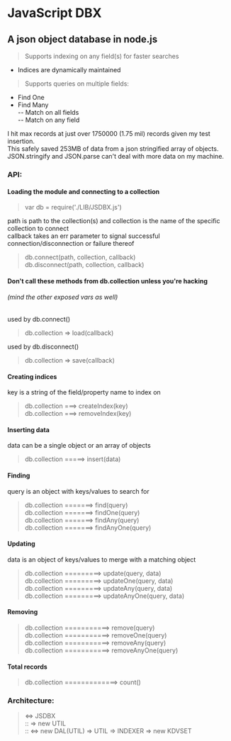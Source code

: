 # JavaScript DBX
## A json object database in node.js

> Supports indexing on any field(s) for faster searches
  - Indices are dynamically maintained

> Supports queries on multiple fields:  
  - Find One  
  - Find Many  
  -- Match on all fields  
  -- Match on any field  

I hit max records at just over 1750000 (1.75 mil) records given my test insertion.  
This safely saved 253MB of data from a json stringified array of objects.  
JSON.stringify and JSON.parse can't deal with more data on my machine.  

### API:

#### Loading the module and connecting to a collection

> var db = require('./LIB/JSDBX.js')

path is path to the collection(s) and collection is the name of the specific collection to connect  
callback takes an err parameter to signal successful connection/disconnection or failure thereof  
> db.connect(path, collection, callback)  
> db.disconnect(path, collection, callback)

#### Don't call these methods from db.collection unless you're hacking
###### (mind the other exposed vars as well)
used by db.connect()  
> db.collection => load(callback)  

used by db.disconnect()  
> db.collection => save(callback)  

#### Creating indices
key is a string of the field/property name to index on  
> db.collection ===> createIndex(key)  
> db.collection ===> removeIndex(key)  

#### Inserting data
data can be a single object or an array of objects
> db.collection =====> insert(data)  

#### Finding
query is an object with keys/values to search for  
> db.collection =======> find(query)  
> db.collection =======> findOne(query)  
> db.collection =======> findAny(query)  
> db.collection =======> findAnyOne(query)  

#### Updating
data is an object of keys/values to merge with a matching object  
> db.collection =========> update(query, data)  
> db.collection =========> updateOne(query, data)  
> db.collection =========> updateAny(query, data)  
> db.collection =========> updateAnyOne(query, data)  

#### Removing
> db.collection ===========> remove(query)  
> db.collection ===========> removeOne(query)  
> db.collection ===========> removeAny(query)  
> db.collection ===========> removeAnyOne(query)  

#### Total records
> db.collection =============> count()  

### Architecture:
> <=> JSDBX  
>     :: => new UTIL  
>     :: <=> new DAL(UTIL) => UTIL => INDEXER => new KDVSET  
